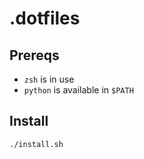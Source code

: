 # .dotfiles

## Prereqs
* `zsh` is in use
* `python` is available in `$PATH`

## Install
```bash
./install.sh
```

